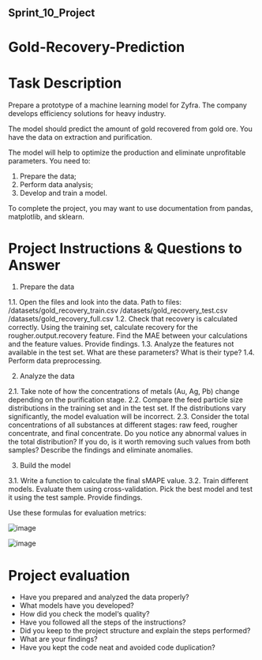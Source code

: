 ## Sprint_10_Project

# Gold-Recovery-Prediction

# Task Description

Prepare a prototype of a machine learning model for Zyfra. The company develops efficiency solutions for heavy industry.

The model should predict the amount of gold recovered from gold ore. You have the data on extraction and purification.

The model will help to optimize the production and eliminate unprofitable parameters.
You need to:

1. Prepare the data;
2. Perform data analysis;
3. Develop and train a model.
   
To complete the project, you may want to use documentation from pandas, matplotlib, and sklearn.

# Project Instructions & Questions to Answer

1. Prepare the data
   
1.1. Open the files and look into the data.
Path to files:
/datasets/gold_recovery_train.csv
/datasets/gold_recovery_test.csv
/datasets/gold_recovery_full.csv
1.2. Check that recovery is calculated correctly. Using the training set, calculate recovery for the rougher.output.recovery feature. Find the MAE between your calculations and the feature values. Provide findings.
1.3. Analyze the features not available in the test set. What are these parameters? What is their type?
1.4. Perform data preprocessing.

2. Analyze the data

2.1. Take note of how the concentrations of metals (Au, Ag, Pb) change depending on the purification stage.
2.2. Compare the feed particle size distributions in the training set and in the test set. If the distributions vary significantly, the model evaluation will be incorrect.
2.3. Consider the total concentrations of all substances at different stages: raw feed, rougher concentrate, and final concentrate. Do you notice any abnormal values in the total distribution? If you do, is it worth removing such values from both samples? Describe the findings and eliminate anomalies.

3. Build the model
   
3.1. Write a function to calculate the final sMAPE value.
3.2. Train different models. Evaluate them using cross-validation. Pick the best model and test it using the test sample. Provide findings.

Use these formulas for evaluation metrics:

![image](https://github.com/nhayenquynh/Gold-Recovery-Prediction/assets/125513684/bdd4e863-3185-44a5-99ee-8d26bc3b53ca)

![image](https://github.com/nhayenquynh/Gold-Recovery-Prediction/assets/125513684/bf53fb6f-67de-4e06-87ce-23cfde0d49cc)

# Project evaluation

- Have you prepared and analyzed the data properly?
- What models have you developed?
- How did you check the model‘s quality?
- Have you followed all the steps of the instructions?
- Did you keep to the project structure and explain the steps performed?
- What are your findings?
- Have you kept the code neat and avoided code duplication?
